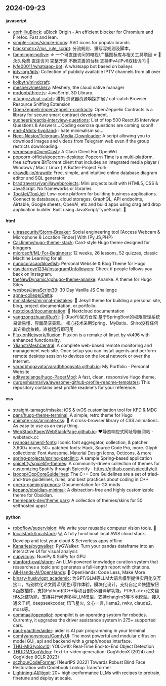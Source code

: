## 2024-09-23

#### javascript
* [gorhill/uBlock](https://github.com/gorhill/uBlock): uBlock Origin - An efficient blocker for Chromium and Firefox. Fast and lean.
* [simple-icons/simple-icons](https://github.com/simple-icons/simple-icons): SVG icons for popular brands
* [blackmatrix7/ios_rule_script](https://github.com/blackmatrix7/ios_rule_script): 分流规则、重写写规则及脚本。
* [fanmingming/live](https://github.com/fanmingming/live): ✯ 一个可直连访问的电视/广播图标库与相关工具项目 ✯ 🔕 永久免费 直连访问 完整开源 不断完善的台标 支持IPv4/IPv6双栈访问 🔕
* [lyfe00011/whatsapp-bot](https://github.com/lyfe00011/whatsapp-bot): A whatsapp bot based on baileys
* [iptv-org/iptv](https://github.com/iptv-org/iptv): Collection of publicly available IPTV channels from all over the world
* [kolbytn/mindcraft](https://github.com/kolbytn/mindcraft): 
* [meshery/meshery](https://github.com/meshery/meshery): Meshery, the cloud native manager
* [mrdoob/three.js](https://github.com/mrdoob/three.js): JavaScript 3D Library.
* [xifangczy/cat-catch](https://github.com/xifangczy/cat-catch): 猫抓 浏览器资源嗅探扩展 / cat-catch Browser Resource Sniffing Extension
* [OpenZeppelin/openzeppelin-contracts](https://github.com/OpenZeppelin/openzeppelin-contracts): OpenZeppelin Contracts is a library for secure smart contract development.
* [sudheerj/reactjs-interview-questions](https://github.com/sudheerj/reactjs-interview-questions): List of top 500 ReactJS Interview Questions & Answers....Coding exercise questions are coming soon!!
* [end-4/dots-hyprland](https://github.com/end-4/dots-hyprland): i hate minimalism so...
* [Neet-Nestor/Telegram-Media-Downloader](https://github.com/Neet-Nestor/Telegram-Media-Downloader): A script allowing you to download images and videos from Telegram web even if the group restricts downloading.
* [vernesong/OpenClash](https://github.com/vernesong/OpenClash): A Clash Client For OpenWrt
* [popcorn-official/popcorn-desktop](https://github.com/popcorn-official/popcorn-desktop): Popcorn Time is a multi-platform, free software BitTorrent client that includes an integrated media player ( Windows / Mac / Linux ) A Butter-Project Fork
* [drawdb-io/drawdb](https://github.com/drawdb-io/drawdb): Free, simple, and intuitive online database diagram editor and SQL generator.
* [bradtraversy/vanillawebprojects](https://github.com/bradtraversy/vanillawebprojects): Mini projects built with HTML5, CSS & JavaScript. No frameworks or libraries
* [ToolJet/ToolJet](https://github.com/ToolJet/ToolJet): Low-code platform for building business applications. Connect to databases, cloud storages, GraphQL, API endpoints, Airtable, Google sheets, OpenAI, etc and build apps using drag and drop application builder. Built using JavaScript/TypeScript. 🚀

#### html
* [ultrasecurity/Storm-Breaker](https://github.com/ultrasecurity/Storm-Breaker): Social engineering tool [Access Webcam & Microphone & Location Finder] With {Py,JS,PHP}
* [CaiJimmy/hugo-theme-stack](https://github.com/CaiJimmy/hugo-theme-stack): Card-style Hugo theme designed for bloggers
* [microsoft/ML-For-Beginners](https://github.com/microsoft/ML-For-Beginners): 12 weeks, 26 lessons, 52 quizzes, classic Machine Learning for all
* [nunocoracao/blowfish](https://github.com/nunocoracao/blowfish): Personal Website & Blog Theme for Hugo
* [davidarroyo1234/InstagramUnfollowers](https://github.com/davidarroyo1234/InstagramUnfollowers): Check if people follows you back on Instagram.
* [theNewDynamic/gohugo-theme-ananke](https://github.com/theNewDynamic/gohugo-theme-ananke): Ananke: A theme for Hugo Sites
* [wesbos/JavaScript30](https://github.com/wesbos/JavaScript30): 30 Day Vanilla JS Challenge
* [apna-college/Delta](https://github.com/apna-college/Delta): 
* [mmistakes/minimal-mistakes](https://github.com/mmistakes/minimal-mistakes): 📐 Jekyll theme for building a personal site, blog, project documentation, or portfolio.
* [nextcloud/documentation](https://github.com/nextcloud/documentation): 📘 Nextcloud documentation
* [yangzongzhuan/RuoYi](https://github.com/yangzongzhuan/RuoYi): 🎉 (RuoYi)官方仓库 基于SpringBoot的权限管理系统 易读易懂、界面简洁美观。 核心技术采用Spring、MyBatis、Shiro没有任何其它重度依赖。直接运行即可用
* [FluxionNetwork/fluxion](https://github.com/FluxionNetwork/fluxion): Fluxion is a remake of linset by vk496 with enhanced functionality.
* [Ylianst/MeshCentral](https://github.com/Ylianst/MeshCentral): A complete web-based remote monitoring and management web site. Once setup you can install agents and perform remote desktop session to devices on the local network or over the Internet.
* [varadbhogayata/varadbhogayata.github.io](https://github.com/varadbhogayata/varadbhogayata.github.io): My Portfolio - Personal Website
* [adityatelange/hugo-PaperMod](https://github.com/adityatelange/hugo-PaperMod): A fast, clean, responsive Hugo theme.
* [durgeshsamariya/awesome-github-profile-readme-templates](https://github.com/durgeshsamariya/awesome-github-profile-readme-templates): This repository contains best profile readme's for your reference.

#### css
* [straight-tamago/misaka](https://github.com/straight-tamago/misaka): iOS & tvOS customisation tool for KFD & MDC
* [panr/hugo-theme-terminal](https://github.com/panr/hugo-theme-terminal): A simple, retro theme for Hugo
* [animate-css/animate.css](https://github.com/animate-css/animate.css): 🍿 A cross-browser library of CSS animations. As easy to use as an easy thing.
* [WebStackPage/WebStackPage.github.io](https://github.com/WebStackPage/WebStackPage.github.io): ❤️静态响应式网址导航网站 - webstack.cc
* [ryanoasis/nerd-fonts](https://github.com/ryanoasis/nerd-fonts): Iconic font aggregator, collection, & patcher. 3,600+ icons, 50+ patched fonts: Hack, Source Code Pro, more. Glyph collections: Font Awesome, Material Design Icons, Octicons, & more
* [spring-projects/spring-petclinic](https://github.com/spring-projects/spring-petclinic): A sample Spring-based application
* [spicetify/spicetify-themes](https://github.com/spicetify/spicetify-themes): A community-driven collection of themes for customizing Spotify through Spicetify - https://github.com/spicetify/cli
* [isocpp/CppCoreGuidelines](https://github.com/isocpp/CppCoreGuidelines): The C++ Core Guidelines are a set of tried-and-true guidelines, rules, and best practices about coding in C++
* [opera-gaming/gxmods](https://github.com/opera-gaming/gxmods): Documentation for GX mods
* [kepano/obsidian-minimal](https://github.com/kepano/obsidian-minimal): A distraction-free and highly customizable theme for Obsidian.
* [themepark-dev/theme.park](https://github.com/themepark-dev/theme.park): A collection of themes/skins for 50 selfhosted apps!

#### python
* [roboflow/supervision](https://github.com/roboflow/supervision): We write your reusable computer vision tools. 💜
* [localstack/localstack](https://github.com/localstack/localstack): 💻 A fully functional local AWS cloud stack. Develop and test your cloud & Serverless apps offline
* [Kanaries/pygwalker](https://github.com/Kanaries/pygwalker): PyGWalker: Turn your pandas dataframe into an interactive UI for visual analysis
* [cupy/cupy](https://github.com/cupy/cupy): NumPy & SciPy for GPU
* [stanford-oval/storm](https://github.com/stanford-oval/storm): An LLM-powered knowledge curation system that researches a topic and generates a full-length report with citations.
* [All-Hands-AI/OpenHands](https://github.com/All-Hands-AI/OpenHands): 🙌 OpenHands: Code Less, Make More
* [binary-husky/gpt_academic](https://github.com/binary-husky/gpt_academic): 为GPT/GLM等LLM大语言模型提供实用化交互接口，特别优化论文阅读/润色/写作体验，模块化设计，支持自定义快捷按钮&函数插件，支持Python和C++等项目剖析&自译解功能，PDF/LaTex论文翻译&总结功能，支持并行问询多种LLM模型，支持chatglm3等本地模型。接入通义千问, deepseekcoder, 讯飞星火, 文心一言, llama2, rwkv, claude2, moss等。
* [commaai/openpilot](https://github.com/commaai/openpilot): openpilot is an operating system for robotics. Currently, it upgrades the driver assistance system in 275+ supported cars.
* [paul-gauthier/aider](https://github.com/paul-gauthier/aider): aider is AI pair programming in your terminal
* [comfyanonymous/ComfyUI](https://github.com/comfyanonymous/ComfyUI): The most powerful and modular diffusion model GUI, api and backend with a graph/nodes interface.
* [THU-MIG/yolov10](https://github.com/THU-MIG/yolov10): YOLOv10: Real-Time End-to-End Object Detection
* [THUDM/CogVideo](https://github.com/THUDM/CogVideo): Text-to-video generation: CogVideoX (2024) and CogVideo (ICLR 2023)
* [sczhou/CodeFormer](https://github.com/sczhou/CodeFormer): [NeurIPS 2022] Towards Robust Blind Face Restoration with Codebook Lookup Transformer
* [Lightning-AI/litgpt](https://github.com/Lightning-AI/litgpt): 20+ high-performance LLMs with recipes to pretrain, finetune and deploy at scale.

